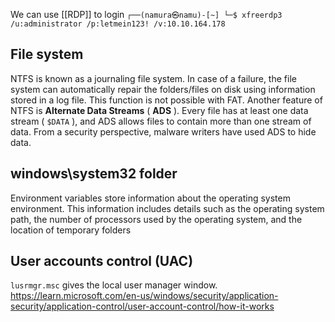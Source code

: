 We can use [[RDP]] to login
`┌──(namura㉿namu)-[~]
└─$ xfreerdp3 /u:administrator /p:letmein123! /v:10.10.164.178 `

## File system
NTFS is known as a journaling file system. In case of a failure, the file system can automatically repair the folders/files on disk using information stored in a log file. This function is not possible with FAT.
Another feature of NTFS is **Alternate Data Streams** ( **ADS** ). Every file has at least one data stream ( `$DATA` ), and ADS allows files to contain more than one stream of data. From a security perspective, malware writers have used ADS to hide data.

## windows\system32 folder
Environment variables store information about the operating system environment. This information includes details such as the operating system path, the number of processors used by the operating system, and the location of temporary folders

## User accounts control (UAC)
`lusrmgr.msc` gives the local user manager window. 
https://learn.microsoft.com/en-us/windows/security/application-security/application-control/user-account-control/how-it-works

